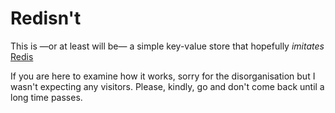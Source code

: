 # Redisn't

This is —or at least will be— a simple key-value store that hopefully _imitates_ [Redis](https://redis.io/)

If you are here to examine how it works, sorry for the disorganisation but I wasn't expecting any visitors. Please, kindly, go and don't come back until a long time passes.